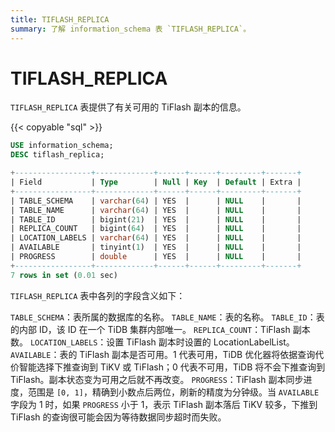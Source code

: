 ```yaml
---
title: TIFLASH_REPLICA
summary: 了解 information_schema 表 `TIFLASH_REPLICA`。
---
```


# TIFLASH_REPLICA

`TIFLASH_REPLICA` 表提供了有关可用的 TiFlash 副本的信息。

{{< copyable "sql" >}}

```sql
USE information_schema;
DESC tiflash_replica;
```

```sql
+-----------------+-------------+------+------+---------+-------+
| Field           | Type        | Null | Key  | Default | Extra |
+-----------------+-------------+------+------+---------+-------+
| TABLE_SCHEMA    | varchar(64) | YES  |      | NULL    |       |
| TABLE_NAME      | varchar(64) | YES  |      | NULL    |       |
| TABLE_ID        | bigint(21)  | YES  |      | NULL    |       |
| REPLICA_COUNT   | bigint(64)  | YES  |      | NULL    |       |
| LOCATION_LABELS | varchar(64) | YES  |      | NULL    |       |
| AVAILABLE       | tinyint(1)  | YES  |      | NULL    |       |
| PROGRESS        | double      | YES  |      | NULL    |       |
+-----------------+-------------+------+------+---------+-------+
7 rows in set (0.01 sec)
```

`TIFLASH_REPLICA` 表中各列的字段含义如下：

`TABLE_SCHEMA`：表所属的数据库的名称。
`TABLE_NAME`：表的名称。
`TABLE_ID`：表的内部 ID，该 ID 在一个 TiDB 集群内部唯一。
`REPLICA_COUNT`：TiFlash 副本数。
`LOCATION_LABELS`：设置 TiFlash 副本时设置的 LocationLabelList。
`AVAILABLE`：表的 TiFlash 副本是否可用。1 代表可用，TiDB 优化器将依据查询代价智能选择下推查询到 TiKV 或 TiFlash；0 代表不可用，TiDB 将不会下推查询到 TiFlash。副本状态变为可用之后就不再改变。
`PROGRESS`：TiFlash 副本同步进度，范围是 `[0, 1]`，精确到小数点后两位，刷新的精度为分钟级。当 `AVAILABLE` 字段为 1 时，如果 `PROGRESS` 小于 1，表示 TiFlash 副本落后 TiKV 较多，下推到 TiFlash 的查询很可能会因为等待数据同步超时而失败。
